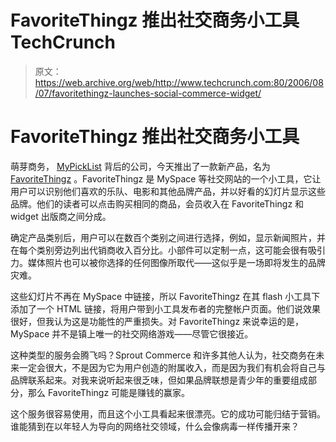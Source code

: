 # FavoriteThingz 推出社交商务小工具 TechCrunch

> 原文：<https://web.archive.org/web/http://www.techcrunch.com:80/2006/08/07/favoritethingz-launches-social-commerce-widget/>

# FavoriteThingz 推出社交商务小工具

 [](https://web.archive.org/web/20221006011113/http://www.favoritethingz.com/) 萌芽商务， [MyPickList](https://web.archive.org/web/20221006011113/http://www.mypicklist.com/) 背后的公司，今天推出了一款新产品，名为 [FavoriteThingz](https://web.archive.org/web/20221006011113/http://www.favoritethingz.com/) 。FavoriteThingz 是 MySpace 等社交网站的一个小工具，它让用户可以识别他们喜欢的乐队、电影和其他品牌产品，并以好看的幻灯片显示这些品牌。他们的读者可以点击购买相同的商品，会员收入在 FavoriteThingz 和 widget 出版商之间分成。

确定产品类别后，用户可以在数百个类别之间进行选择，例如，显示新闻照片，并在每个类别旁边列出代销商收入百分比。小部件可以定制一点，这可能会很有吸引力。媒体照片也可以被你选择的任何图像所取代——这似乎是一场即将发生的品牌灾难。

这些幻灯片不再在 MySpace 中链接，所以 FavoriteThingz 在其 flash 小工具下添加了一个 HTML 链接，将用户带到小工具发布者的完整帐户页面。他们说效果很好，但我认为这是功能性的严重损失。对 FavoriteThingz 来说幸运的是，MySpace 并不是镇上唯一的社交网络游戏——尽管它很接近。

这种类型的服务会腾飞吗？Sprout Commerce 和许多其他人认为，社交商务在未来一定会很大，不是因为它为用户创造的附属收入，而是因为我们有机会将自己与品牌联系起来。对我来说听起来很乏味，但如果品牌联想是青少年的重要组成部分，那么 FavoriteThingz 可能是赚钱的赢家。

这个服务很容易使用，而且这个小工具看起来很漂亮。它的成功可能归结于营销。谁能猜到在以年轻人为导向的网络社交领域，什么会像病毒一样传播开来？